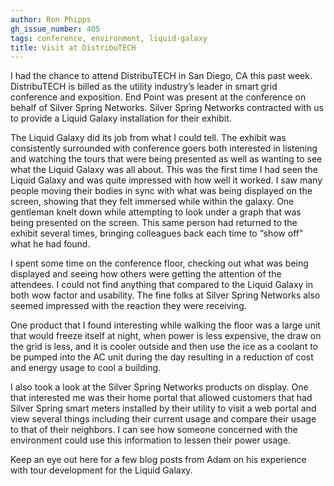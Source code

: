 ```yaml
---
author: Ron Phipps
gh_issue_number: 405
tags: conference, environment, liquid-galaxy
title: Visit at DistribuTECH
---
```




I had the chance to attend DistribuTECH in San Diego, CA this past week. DistribuTECH is billed as the utility industry’s leader in smart grid conference and exposition. End Point was present at the conference on behalf of Silver Spring Networks. Silver Spring Networks contracted with us to provide a Liquid Galaxy installation for their exhibit.

The Liquid Galaxy did its job from what I could tell. The exhibit was consistently surrounded with conference goers both interested in listening and watching the tours that were being presented as well as wanting to see what the Liquid Galaxy was all about. This was the first time I had seen the Liquid Galaxy and was quite impressed with how well it worked. I saw many people moving their bodies in sync with what was being displayed on the screen, showing that they felt immersed while within the galaxy. One gentleman knelt down while attempting to look under a graph that was being presented on the screen. This same person had returned to the exhibit several times, bringing colleagues back each time to “show off” what he had found.

I spent some time on the conference floor, checking out what was being displayed and seeing how others were getting the attention of the attendees. I could not find anything that compared to the Liquid Galaxy in both wow factor and usability. The fine folks at Silver Spring Networks also seemed impressed with the reaction they were receiving.

One product that I found interesting while walking the floor was a large unit that would freeze itself at night, when power is less expensive, the draw on the grid is less, and it is cooler outside and then use the ice as a coolant to be pumped into the AC unit during the day resulting in a reduction of cost and energy usage to cool a building.

I also took a look at the Silver Spring Networks products on display. One that interested me was their home portal that allowed customers that had Silver Spring smart meters installed by their utility to visit a web portal and view several things including their current usage and compare their usage to that of their neighbors. I can see how someone concerned with the environment could use this information to lessen their power usage.

Keep an eye out here for a few blog posts from Adam on his experience with tour development for the Liquid Galaxy.


